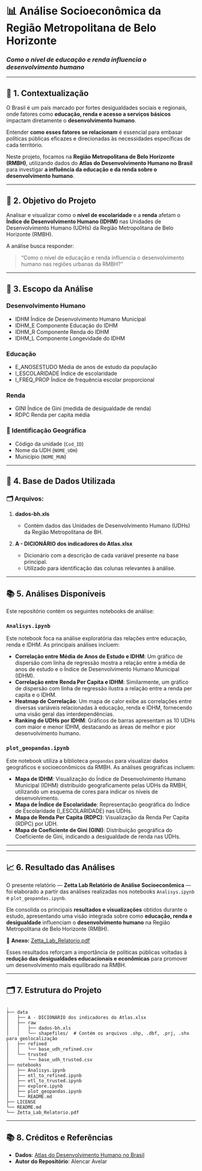 # 📊 Análise Socioeconômica da Região Metropolitana de Belo Horizonte
### *Como o nível de educação e renda influencia o desenvolvimento humano*

---

## 🧭 **1. Contextualização**

O Brasil é um país marcado por fortes desigualdades sociais e regionais, onde fatores como **educação, renda e acesso a serviços básicos** impactam diretamente o **desenvolvimento humano**.  

Entender **como esses fatores se relacionam** é essencial para embasar políticas públicas eficazes e direcionadas às necessidades específicas de cada território.  

Neste projeto, focamos na **Região Metropolitana de Belo Horizonte (RMBH)**, utilizando dados do **Atlas do Desenvolvimento Humano no Brasil** para investigar **a influência da educação e da renda sobre o desenvolvimento humano**.

---

## 🎯 **2. Objetivo do Projeto**

Analisar e visualizar como o **nível de escolaridade** e a **renda** afetam o **Índice de Desenvolvimento Humano (IDHM)** nas Unidades de Desenvolvimento Humano (UDHs) da Região Metropolitana de Belo Horizonte (RMBH).

A análise busca responder:
> “Como o nível de educação e renda influencia o desenvolvimento humano nas regiões urbanas da RMBH?”

---

## 🧩 **3. Escopo da Análise**

### Desenvolvimento Humano
- IDHM	Índice de Desenvolvimento Humano Municipal
- IDHM_E	Componente Educação do IDHM
- IDHM_R	Componente Renda do IDHM
- IDHM_L	Componente Longevidade do IDHM
### Educação
- E_ANOSESTUDO	Média de anos de estudo da população
- I_ESCOLARIDADE	Índice de escolaridade
- I_FREQ_PROP	Índice de frequência escolar proporcional
### Renda
- GINI	Índice de Gini (medida de desigualdade de renda)
- RDPC	Renda per capita média 
### 🔹 Identificação Geográfica
- Código da unidade (`Cod_ID`)
- Nome da UDH (`NOME_UDH`)
- Município (`NOME_MUN`)

---

## 🧮 **4. Base de Dados Utilizada**

### 🗂️ Arquivos:
1. **dados-bh.xls**  
   - Contém dados das Unidades de Desenvolvimento Humano (UDHs) da Região Metropolitana de BH.   

2. **A - DICIONÁRIO dos indicadores do Atlas.xlsx**  
   - Dicionário com a descrição de cada variável presente na base principal.  
   - Utilizado para identificação das colunas relevantes à análise.

---

## 📚 **5. Análises Disponíveis**

Este repositório contém os seguintes notebooks de análise:

### `Analisys.ipynb`
Este notebook foca na análise exploratória das relações entre educação, renda e IDHM. As principais análises incluem:
- **Correlação entre Média de Anos de Estudo e IDHM**: Um gráfico de dispersão com linha de regressão mostra a relação entre a média de anos de estudo e o Índice de Desenvolvimento Humano Municipal (IDHM).
- **Correlação entre Renda Per Capita e IDHM**: Similarmente, um gráfico de dispersão com linha de regressão ilustra a relação entre a renda per capita e o IDHM.
- **Heatmap de Correlação**: Um mapa de calor exibe as correlações entre diversas variáveis relacionadas à educação, renda e IDHM, fornecendo uma visão geral das interdependências.
- **Ranking de UDHs por IDHM**: Gráficos de barras apresentam as 10 UDHs com maior e menor IDHM, destacando as áreas de melhor e pior desenvolvimento humano.

### `plot_geopandas.ipynb`
Este notebook utiliza a biblioteca `geopandas` para visualizar dados geográficos e socioeconômicos da RMBH. As análises geográficas incluem:
- **Mapa de IDHM**: Visualização do Índice de Desenvolvimento Humano Municipal (IDHM) distribuído geograficamente pelas UDHs da RMBH, utilizando um esquema de cores para indicar os níveis de desenvolvimento.
- **Mapa de Índice de Escolaridade**: Representação geográfica do Índice de Escolaridade (I_ESCOLARIDADE) nas UDHs.
- **Mapa de Renda Per Capita (RDPC)**: Visualização da Renda Per Capita (RDPC) por UDH.
- **Mapa de Coeficiente de Gini (GINI)**: Distribuição geográfica do Coeficiente de Gini, indicando a desigualdade de renda nas UDHs.

---

---

## 📈 **6. Resultado das Análises**

O presente relatório — **Zetta Lab Relatório de Análise Socioeconômica** — foi elaborado a partir das análises realizadas nos notebooks `Analisys.ipynb` e `plot_geopandas.ipynb`.  

Ele consolida os principais **resultados e visualizações** obtidos durante o estudo, apresentando uma visão integrada sobre como **educação, renda e desigualdade** influenciam o **desenvolvimento humano** na Região Metropolitana de Belo Horizonte (RMBH).

📎 **Anexo:** [Zetta_Lab_Relatorio.pdf](./Zetta_Lab_Relatorio.pdf)

Esses resultados reforçam a importância de políticas públicas voltadas à **redução das desigualdades educacionais e econômicas** para promover um desenvolvimento mais equilibrado na RMBH.

---


## 🗂️ **7. Estrutura do Projeto**

```
.
├── data  
│   ├── A - DICIONÁRIO dos indicadores do Atlas.xlsx
│   ├── raw
│   │   ├── dados-bh.xls
│   │   └── shapefiles/  # Contém os arquivos .shp, .dbf, .prj, .shx para geolocalização
│   ├── refined
│   │   └── base_udh_refined.csv
│   └── trusted
│       └── base_udh_trusted.csv
├── notebooks
│   ├── Analisys.ipynb
│   ├── etl_to_refined.ipynb
│   ├── etl_to_trusted.ipynb
│   ├── explore.ipynb
│   ├── plot_geopandas.ipynb
│   └── README.md
├── LICENSE
└── README.md
└── Zetta_Lab_Relatorio.pdf

```

---

## 📚 **8. Créditos e Referências**

- **Dados**: [Atlas do Desenvolvimento Humano no Brasil](https://atlasbrasil.org.br/)
- **Autor do Repositório**: Alencar Avelar

